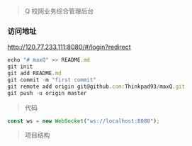 > Q 校网业务综合管理后台

### 访问地址

http://120.77.233.111:8080/#/login?redirect

```javascript
echo "# maxQ" >> README.md
git init
git add README.md
git commit -m "first commit"
git remote add origin git@github.com:Thinkpad93/maxQ.git
git push -u origin master
```

> 代码

```javascript
const ws = new WebSocket("ws://localhost:8080");
```

> 项目结构
